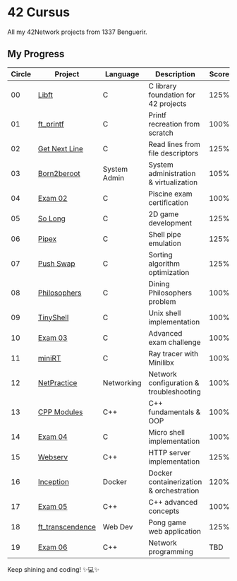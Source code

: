 # 42 Cursus 

All my 42Network projects from 1337 Benguerir.

## My Progress

| Circle | Project | Language | Description | Score |
|--------|---------|----------|-------------|-------|
| 00 | [Libft](https://github.com/Dahuum/42_CURSUS/tree/main/libft) | C | C library foundation for 42 projects | 125% |
| 01 | [ft_printf](https://github.com/Dahuum/42_CURSUS/tree/main/ft_printf) | C | Printf recreation from scratch | 100% |
| 02 | [Get Next Line](https://github.com/Dahuum/42_CURSUS/tree/main/Get_Next_Line) | C | Read lines from file descriptors | 125% |
| 03 | [Born2beroot](https://github.com/Dahuum/Born2beroot-Tutorial) | System Admin | System administration & virtualization | 105% |
| 04 | [Exam 02](https://github.com/Dahuum/42_EXAM/tree/main/.subjects/STUD_PART/exam_02) | C | Piscine exam certification | 100% |
| 05 | [So Long](https://github.com/Dahuum/42_CURSUS/tree/main/So_Long) | C | 2D game development | 125% |
| 06 | [Pipex](https://github.com/Dahuum/42_CURSUS/tree/main/PiPex) | C | Shell pipe emulation | 125% |
| 07 | [Push Swap](https://github.com/Dahuum/42_CURSUS/tree/main/push_swap) | C | Sorting algorithm optimization | 125% |
| 08 | [Philosophers](https://github.com/Dahuum/Philosophers) | C | Dining Philosophers problem | 100% |
| 09 | [TinyShell](https://github.com/Dahuum/TinyShell) | C | Unix shell implementation | 100% |
| 10 | [Exam 03](https://github.com/Dahuum/42_EXAM/tree/main/.subjects/STUD_PART/exam_03) | C | Advanced exam challenge | 100% |
| 11 | [miniRT](https://github.com/Dahuum/MiniRayX) | C | Ray tracer with Minilibx | 100% |
| 12 | [NetPractice](https://github.com/Dahuum/NetPractice) | Networking | Network configuration & troubleshooting | 100% |
| 13 | [CPP Modules](https://github.com/Dahuum/CPP_Modules) | C++ | C++ fundamentals & OOP | 100% |
| 14 | [Exam 04](https://github.com/Dahuum/42_EXAM/tree/main/.subjects/STUD_PART/exam_04) | C | Micro shell implementation | 100% |
| 15 | [Webserv](https://github.com/Dahuum/CraftHTTP) | C++ | HTTP server implementation | 125% |
| 16 | [Inception](https://github.com/Dahuum/Docker-Inception) | Docker | Docker containerization & orchestration | 120% |
| 17 | [Exam 05](https://github.com/Dahuum/42_EXAM/tree/main/.subjects/STUD_PART/exam_05) | C++ | C++ advanced concepts | 100% |
| 18 | [ft_transcendence](https://github.com/Dahuum/NeoGeo) | Web Dev | Pong game web application | 125% |
| 19 | [Exam 06](https://github.com/Dahuum/42_EXAM/tree/main/.subjects/STUD_PART/exam_06) | C++ | Network programming | TBD |

Keep shining and coding! ✨💻✨
